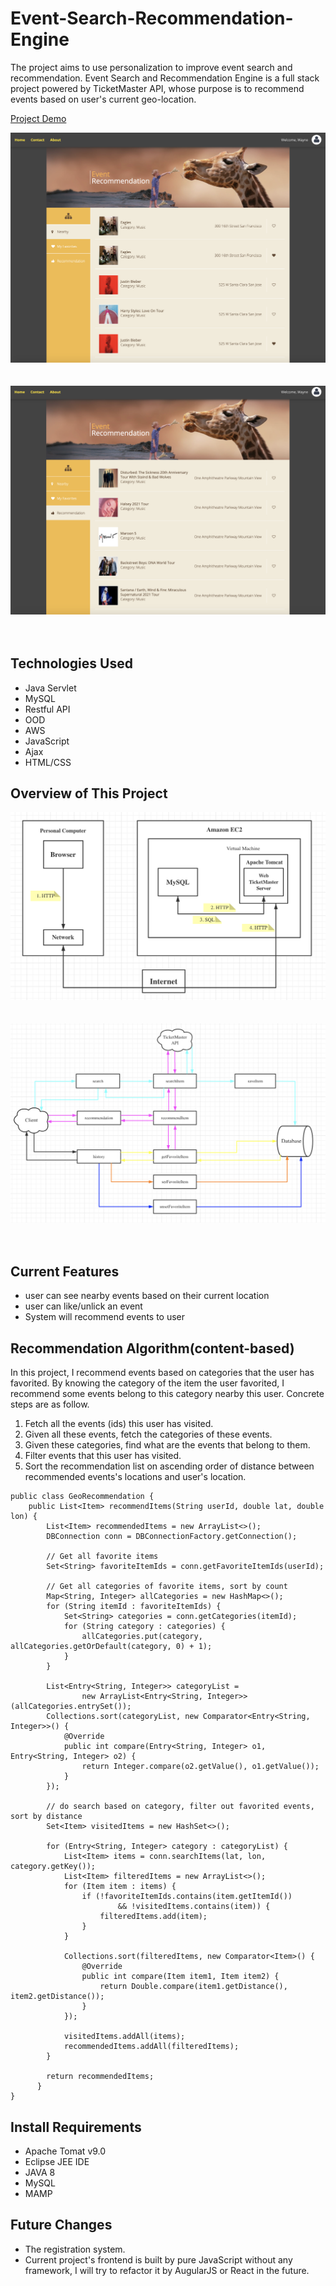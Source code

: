 # Event-Search-Recommendation-Engine
The project aims to use personalization to improve event search and recommendation. Event Search and Recommendation Engine is a full stack project powered by 
TicketMaster API, whose purpose is to recommend events based on user's current geo-location. 

[Project Demo](http://ec2-54-151-66-104.us-west-1.compute.amazonaws.com/Jupiter/)<br/>

![main page](/images/image1.png)<br/><br/><br/>
![main page](/images/image2.png)<br/><br/><br/>

## Technologies Used
- Java Servlet
- MySQL
- Restful API
- OOD
- AWS
- JavaScript
- Ajax
- HTML/CSS

## Overview of This Project
![Logic Layer](/images/image3.png)<br/><br/><br/>
![Logic Layer](/images/image4.png)<br/><br/><br/>
## Current Features
- user can see nearby events based on their current location
- user can like/unlick an event
- System will recommend events to user

## Recommendation Algorithm(content-based)
In this project, I recommend events based on categories that the user has favorited. By knowing the category of the item the user favorited, 
I recommend some events belong to this category nearby this user. Concrete steps are as follow.

1. Fetch all the events (ids) this user has visited.
2. Given all these events, fetch the categories of these events.
3. Given these categories, find what are the events that belong to them.
4. Filter events that this user has visited.
5. Sort the recommendation list on ascending order of distance between recommended events's locations and user's location.

```
public class GeoRecommendation {
	public List<Item> recommendItems(String userId, double lat, double lon) {
		List<Item> recommendedItems = new ArrayList<>();
		DBConnection conn = DBConnectionFactory.getConnection();
		
		// Get all favorite items
		Set<String> favoriteItemIds = conn.getFavoriteItemIds(userId);

		// Get all categories of favorite items, sort by count
		Map<String, Integer> allCategories = new HashMap<>();
		for (String itemId : favoriteItemIds) {
			Set<String> categories = conn.getCategories(itemId);
			for (String category : categories) {
				allCategories.put(category, allCategories.getOrDefault(category, 0) + 1);
			}
		}
		
		List<Entry<String, Integer>> categoryList =
				new ArrayList<Entry<String, Integer>>(allCategories.entrySet());
		Collections.sort(categoryList, new Comparator<Entry<String, Integer>>() {
			@Override
			public int compare(Entry<String, Integer> o1, Entry<String, Integer> o2) {
				return Integer.compare(o2.getValue(), o1.getValue());
			}
		});

		// do search based on category, filter out favorited events, sort by distance
		Set<Item> visitedItems = new HashSet<>();
		
		for (Entry<String, Integer> category : categoryList) {
			List<Item> items = conn.searchItems(lat, lon, category.getKey());
			List<Item> filteredItems = new ArrayList<>();
			for (Item item : items) {
				if (!favoriteItemIds.contains(item.getItemId())
						&& !visitedItems.contains(item)) {
					filteredItems.add(item);
				}
			}
			
			Collections.sort(filteredItems, new Comparator<Item>() {
				@Override
				public int compare(Item item1, Item item2) {
					return Double.compare(item1.getDistance(), item2.getDistance());
				}
			});
			
			visitedItems.addAll(items);
			recommendedItems.addAll(filteredItems);
		}
		
		return recommendedItems;
	  }
}
```

## Install Requirements
- Apache Tomat v9.0
- Eclipse JEE IDE
- JAVA 8
- MySQL
- MAMP

## Future Changes
- The registration system.
- Current project's frontend is built by pure JavaScript without any framework, I will try to refactor it by AugularJS or React in the future.
